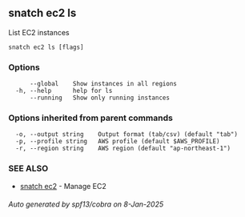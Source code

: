 ## snatch ec2 ls

List EC2 instances

```
snatch ec2 ls [flags]
```

### Options

```
      --global    Show instances in all regions
  -h, --help      help for ls
      --running   Show only running instances
```

### Options inherited from parent commands

```
  -o, --output string    Output format (tab/csv) (default "tab")
  -p, --profile string   AWS profile (default $AWS_PROFILE)
  -r, --region string    AWS region (default "ap-northeast-1")
```

### SEE ALSO

* [snatch ec2](snatch_ec2.md)	 - Manage EC2

###### Auto generated by spf13/cobra on 8-Jan-2025
